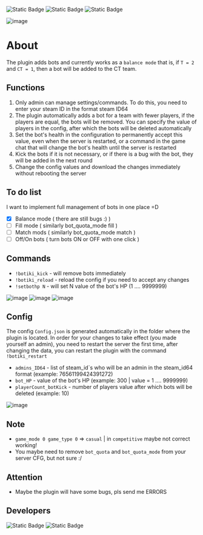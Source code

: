 ![Static Badge](https://img.shields.io/badge/Plugin-v1.5.0-darkgreen)
![Static Badge](https://img.shields.io/badge/CSSharpAPI-Min:v65-blue)
![Static Badge](https://img.shields.io/badge/Status-dev-darkred)

![image](https://github.com/jackson-tougher/cs2_BOTiki/assets/119735356/c7ab2b4a-1c24-4364-a2e8-346c3d94aa4b)

# About
The plugin adds bots and currently works as a `balance mode` that is, if `T = 2` and `CT = 1`, then a bot will be added to the CT team.

## Functions
1. Only admin can manage settings/commands.
To do this, you need to enter your steam ID in the format steam ID64
2. The plugin automatically adds a bot for a team with fewer players, if the players are equal, the bots will be removed.
You can specify the value of players in the config, after which the bots will be deleted automatically
3. Set the bot's health in the configuration to permanently accept this value, even when the server is restarted, or a command in the game chat that will change the bot's health until the server is restarted
4. Kick the bots if it is not necessary, or if there is a bug with the bot, they will be added in the next round
5. Change the config values and download the changes immediately without rebooting the server

## To do list
I want to implement full management of bots in one place =D
- [x] Balance mode ( there are still bugs :) )
- [ ] Fill mode ( similarly bot_quota_mode fill ) 
- [ ] Match mods ( similarly bot_quota_mode match )
- [ ] Off/On bots ( turn bots ON or OFF with one click )

## Commands
* `!botiki_kick` - will remove bots immediately
* `!botiki_reload` - reload the config if you need to accept any changes
* `!setbothp N` - will set N value of the bot's HP (1 .... 9999999)

![image](https://github.com/jackson-tougher/cs2_BOTiki/assets/119735356/06ca556a-d83d-40ba-8646-440eeb67a50c)
![image](https://github.com/jackson-tougher/cs2_BOTiki/assets/119735356/8943fb30-533d-4382-93e3-bf891634c57e)
![image](https://github.com/jackson-tougher/cs2_BOTiki/assets/119735356/76ab8f02-fad4-4121-ac42-288b40f4ba5b)
## Config
The config `Config.json` is generated automatically in the folder where the plugin is located. In order for your changes to take effect (you made yourself an admin), 
you need to restart the server the first time, after changing the data, you can restart the plugin with the command `!botiki_restart`
* `admins_ID64` - list of steam_id`s who will be an admin in the steam_id64 format (example: 76561199424391272)
* `bot_HP` - value of the bot's HP (example: 300 | value = 1 .... 9999999)
* `playerCount_botKick` - number of players value after which bots will be deleted (example: 10)

![image](https://github.com/jackson-tougher/cs2_BOTiki/assets/119735356/e0f259b9-50bd-4630-8e36-e8310694bdde)

## Note
* `game_mode 0 game_type 0` => `casual`  |  in `competitive` maybe not correct working!
* You maybe need to remove `bot_quota` and `bot_quota_mode` from your server CFG, but not sure :/
## Attention
* Maybe the plugin will have some bugs, pls send me ERRORS                     
## Developers
![Static Badge](https://img.shields.io/badge/Author-jackson%20tougher-orange)
![Static Badge](https://img.shields.io/badge/Collaborator-VoCs-purple)
